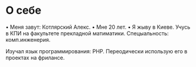 # О себе

• Меня завут: Котлярский Алекс.
• Мне 20 лет.
• Я жыву в Киеве. Учусь в КПИ на факультете прекладной матиматики. Спецыальность: комп.инженерия.

Изучал язык программирования: PHP.
Переодически использую его в проектах на фрилансе.
